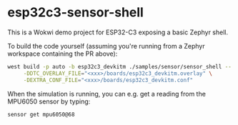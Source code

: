 # esp32c3-sensor-shell

This is a Wokwi demo project for ESP32-C3 exposing a basic Zephyr shell.

To build the code yourself (assuming you're running from a Zephyr workspace containing the PR
above):

```bash
west build -p auto -b esp32c3_devkitm ./samples/sensor/sensor_shell -- \
     -DDTC_OVERLAY_FILE="<xxx>/boards/esp32c3_devkitm.overlay" \
     -DEXTRA_CONF_FILE="<xxx>/boards/esp32c3_devkitm.conf"
```

When the simulation is running, you can e.g. get a reading from the MPU6050 sensor by typing:

```
sensor get mpu6050@68
```